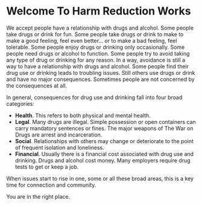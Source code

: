 # Welcome To Harm Reduction Works

We accept people have a relationship with drugs and alcohol. Some people take drugs or drink for fun. Some people take drugs or drink to make to make a good feeling, feel even better… or to make a bad feeling, feel tolerable. Some people enjoy drugs or drinking only occasionally. Some people need drugs or alcohol to function. Some people try to avoid taking any type of drug or drinking for any reason. In a way, avoidance is still a way to have a relationship with drugs and alcohol. Some people find their drug use or drinking leads to troubling issues. Still others use drugs or drink and have no major consequences. Sometimes people are not concerned by the consequences at all.

In general, consequences for drug use and drinking fall into four broad categories:

- **Health**. This refers to both physical and mental health.
- **Legal**. Many drugs are illegal. Simple possession or open containers can carry mandatory sentences or fines. The major weapons of The War on Drugs are arrest and incarceration.
- **Social**. Relationships with others may change or deteriorate to the point of frequent isolation and loneliness.
- **Financial**. Usually there is a financial cost associated with drug use and drinking. Drugs and alcohol cost money. Many employers require drug tests to get or keep a job.

When issues start to rise in one, some or all these broad areas, this is a key time for connection and community.

You are in the right place.
